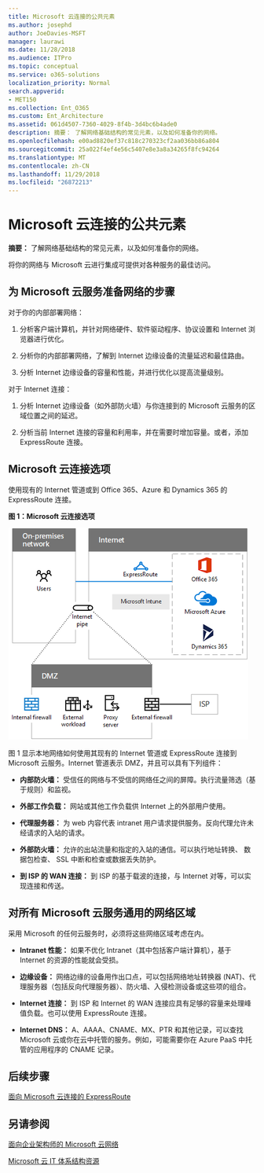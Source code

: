 ```yaml
---
title: Microsoft 云连接的公共元素
ms.author: josephd
author: JoeDavies-MSFT
manager: laurawi
ms.date: 11/28/2018
ms.audience: ITPro
ms.topic: conceptual
ms.service: o365-solutions
localization_priority: Normal
search.appverid:
- MET150
ms.collection: Ent_O365
ms.custom: Ent_Architecture
ms.assetid: 061d4507-7360-4029-8f4b-3d4bc6b4ade0
description: 摘要： 了解网络基础结构的常见元素，以及如何准备你的网络。
ms.openlocfilehash: e00ad8820ef37c818c270323cf2aa036bb86a804
ms.sourcegitcommit: 25a022f4ef4e56c5407e8e3a8a34265f8fc94264
ms.translationtype: MT
ms.contentlocale: zh-CN
ms.lasthandoff: 11/29/2018
ms.locfileid: "26872213"
---
```

# <a name="common-elements-of-microsoft-cloud-connectivity"></a>Microsoft 云连接的公共元素

 **摘要：** 了解网络基础结构的常见元素，以及如何准备你的网络。
  
将你的网络与 Microsoft 云进行集成可提供对各种服务的最佳访问。
  
## <a name="steps-to-prepare-your-network-for-microsoft-cloud-services"></a>为 Microsoft 云服务准备网络的步骤
<a name="steps"> </a>

对于你的内部部署网络：
  
1. 分析客户端计算机，并针对网络硬件、软件驱动程序、协议设置和 Internet 浏览器进行优化。
    
2. 分析你的内部部署网络，了解到 Internet 边缘设备的流量延迟和最佳路由。
    
3. 分析 Internet 边缘设备的容量和性能，并进行优化以提高流量级别。
    
对于 Internet 连接：
  
1. 分析 Internet 边缘设备（如外部防火墙）与你连接到的 Microsoft 云服务的区域位置之间的延迟。
    
2. 分析当前 Internet 连接的容量和利用率，并在需要时增加容量。或者，添加 ExpressRoute 连接。
    
## <a name="microsoft-cloud-connectivity-options"></a>Microsoft 云连接选项
<a name="steps"> </a>

使用现有的 Internet 管道或到 Office 365、Azure 和 Dynamics 365 的 ExpressRoute 连接。
  
**图 1：Microsoft 云连接选项**

![图 1：Microsoft 云连接选项](media/Network-Poster/CommonElements.png)

  
图 1 显示本地网络如何使用其现有的 Internet 管道或 ExpressRoute 连接到 Microsoft 云服务。Internet 管道表示 DMZ，并且可以具有下列组件：
  
- **内部防火墙：** 受信任的网络与不受信的网络任之间的屏障。执行流量筛选（基于规则）和监视。
    
- **外部工作负载：** 网站或其他工作负载供 Internet 上的外部用户使用。
    
- **代理服务器：** 为 web 内容代表 intranet 用户请求提供服务。反向代理允许未经请求的入站的请求。
    
- **外部防火墙：** 允许的出站流量和指定的入站的通信。可以执行地址转换、 数据包检查、 SSL 中断和检查或数据丢失防护。
    
- **到 ISP 的 WAN 连接：** 到 ISP 的基于载波的连接，与 Internet 对等，可以实现连接和传送。
    
## <a name="areas-of-networking-common-to-all-microsoft-cloud-services"></a>对所有 Microsoft 云服务通用的网络区域
<a name="steps"> </a>

采用 Microsoft 的任何云服务时，必须将这些网络区域考虑在内。
  
- **Intranet 性能：** 如果不优化 Intranet（其中包括客户端计算机），基于 Internet 的资源的性能就会受损。
    
- **边缘设备：** 网络边缘的设备用作出口点，可以包括网络地址转换器 (NAT)、代理服务器（包括反向代理服务器）、防火墙、入侵检测设备或这些项的组合。
    
- **Internet 连接：** 到 ISP 和 Internet 的 WAN 连接应具有足够的容量来处理峰值负载。也可以使用 ExpressRoute 连接。
    
- **Internet DNS：** A、AAAA、CNAME、MX、PTR 和其他记录，可以查找 Microsoft 云或你在云中托管的服务。例如，可能需要你在 Azure PaaS 中托管的应用程序的 CNAME 记录。
    

## <a name="next-step"></a>后续步骤

[面向 Microsoft 云连接的 ExpressRoute](expressroute-for-microsoft-cloud-connectivity.md)

## <a name="see-also"></a>另请参阅

<a name="steps"> </a>

[面向企业架构师的 Microsoft 云网络](microsoft-cloud-networking-for-enterprise-architects.md)
  
[Microsoft 云 IT 体系结构资源](microsoft-cloud-it-architecture-resources.md)


